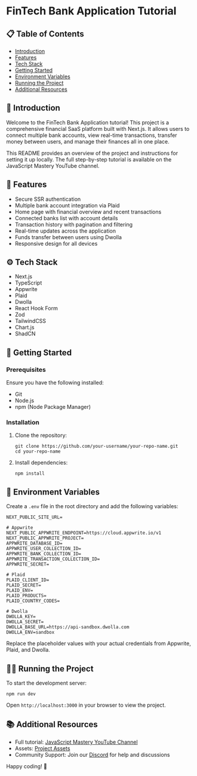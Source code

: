 # FinTech Bank Application Tutorial

## 📋 Table of Contents

- [Introduction](#introduction)
- [Features](#features)
- [Tech Stack](#tech-stack)
- [Getting Started](#getting-started)
- [Environment Variables](#environment-variables)
- [Running the Project](#running-the-project)
- [Additional Resources](#additional-resources)

## 🚀 Introduction

Welcome to the FinTech Bank Application tutorial! This project is a comprehensive financial SaaS platform built with Next.js. It allows users to connect multiple bank accounts, view real-time transactions, transfer money between users, and manage their finances all in one place.

This README provides an overview of the project and instructions for setting it up locally. The full step-by-step tutorial is available on the JavaScript Mastery YouTube channel.

## 🔋 Features

- Secure SSR authentication
- Multiple bank account integration via Plaid
- Home page with financial overview and recent transactions
- Connected banks list with account details
- Transaction history with pagination and filtering
- Real-time updates across the application
- Funds transfer between users using Dwolla
- Responsive design for all devices

## ⚙️ Tech Stack

- Next.js
- TypeScript
- Appwrite
- Plaid
- Dwolla
- React Hook Form
- Zod
- TailwindCSS
- Chart.js
- ShadCN

## 🤸 Getting Started

### Prerequisites

Ensure you have the following installed:

- Git
- Node.js
- npm (Node Package Manager)

### Installation

1. Clone the repository:
   ```
   git clone https://github.com/your-username/your-repo-name.git
   cd your-repo-name
   ```
2. Install dependencies:
   ```
   npm install
   ```

## 🔐 Environment Variables

Create a `.env` file in the root directory and add the following variables:

```
NEXT_PUBLIC_SITE_URL=

# Appwrite
NEXT_PUBLIC_APPWRITE_ENDPOINT=https://cloud.appwrite.io/v1
NEXT_PUBLIC_APPWRITE_PROJECT=
APPWRITE_DATABASE_ID=
APPWRITE_USER_COLLECTION_ID=
APPWRITE_BANK_COLLECTION_ID=
APPWRITE_TRANSACTION_COLLECTION_ID=
APPWRITE_SECRET=

# Plaid
PLAID_CLIENT_ID=
PLAID_SECRET=
PLAID_ENV=
PLAID_PRODUCTS=
PLAID_COUNTRY_CODES=

# Dwolla
DWOLLA_KEY=
DWOLLA_SECRET=
DWOLLA_BASE_URL=https://api-sandbox.dwolla.com
DWOLLA_ENV=sandbox
```

Replace the placeholder values with your actual credentials from Appwrite, Plaid, and Dwolla.

## 🏃‍♂️ Running the Project

To start the development server:

```
npm run dev
```

Open `http://localhost:3000` in your browser to view the project.

## 📚 Additional Resources

- Full tutorial: [JavaScript Mastery YouTube Channel](https://www.youtube.com/c/JavaScriptMastery)
- Assets: [Project Assets](link-to-assets)
- Community Support: Join our [Discord](link-to-discord) for help and discussions

Happy coding! 🎉
